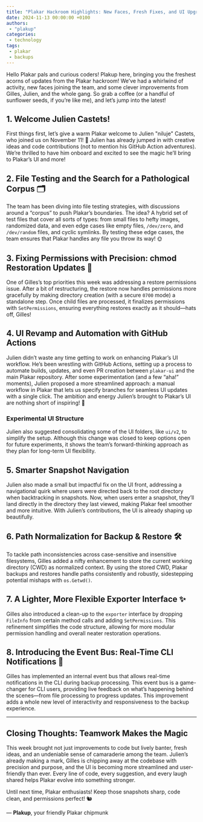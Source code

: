```yaml
---
title: "Plakar Hackroom Highlights: New Faces, Fresh Fixes, and UI Upgrades 🐿️"
date: 2024-11-13 00:00:00 +0100
authors:
 - "plakup"
categories:
 - technology
tags:
 - plakar
 - backups
---
```


Hello Plakar pals and curious coders! Plakup here, bringing you the freshest acorns of updates from the Plakar hackroom! We’ve had a whirlwind of activity, new faces joining the team, and some clever improvements from Gilles, Julien, and the whole gang. So grab a coffee (or a handful of sunflower seeds, if you’re like me), and let’s jump into the latest!

## 1. Welcome Julien Castets!
First things first, let’s give a warm Plakar welcome to Julien "niluje" Castets, who joined us on November 11! 🎉 Julien has already jumped in with creative ideas and code contributions (not to mention his GitHub Action adventures). We’re thrilled to have him onboard and excited to see the magic he’ll bring to Plakar’s UI and more!

## 2. File Testing and the Search for a Pathological Corpus 🗂️
The team has been diving into file testing strategies, with discussions around a “corpus” to push Plakar’s boundaries. The idea? A hybrid set of test files that cover all sorts of types: from small files to hefty images, randomized data, and even edge cases like empty files, `/dev/zero`, and `/dev/random` files, and cyclic symlinks. By testing these edge cases, the team ensures that Plakar handles any file you throw its way! 🌞

## 3. Fixing Permissions with Precision: chmod Restoration Updates 🔧
One of Gilles’s top priorities this week was addressing a restore permissions issue. After a bit of restructuring, the restore now handles permissions more gracefully by making directory creation (with a secure `0700` mode) a standalone step. Once child files are processed, it finalizes permissions with `SetPermissions`, ensuring everything restores exactly as it should—hats off, Gilles!

## 4. **UI Revamp and Automation with GitHub Actions**
Julien didn’t waste any time getting to work on enhancing Plakar’s UI workflow. He’s been wrestling with GitHub Actions, setting up a process to automate builds, updates, and even PR creation between `plakar-ui` and the main Plakar repository. After some experimentation (and a few “aha!” moments), Julien proposed a more streamlined approach: a manual workflow in Plakar that lets us specify branches for seamless UI updates with a single click. The ambition and energy Julien’s brought to Plakar’s UI are nothing short of inspiring! 🚀

### Experimental UI Structure
Julien also suggested consolidating some of the UI folders, like `ui/v2`, to simplify the setup. Although this change was closed to keep options open for future experiments, it shows the team’s forward-thinking approach as they plan for long-term UI flexibility.

## 5. Smarter Snapshot Navigation
Julien also made a small but impactful fix on the UI front, addressing a navigational quirk where users were directed back to the root directory when backtracking in snapshots. Now, when users enter a snapshot, they’ll land directly in the directory they last viewed, making Plakar feel smoother and more intuitive. With Julien’s contributions, the UI is already shaping up beautifully.

## 6. Path Normalization for Backup & Restore 🛠️
To tackle path inconsistencies across case-sensitive and insensitive filesystems, Gilles added a nifty enhancement to store the current working directory (CWD) as normalized context. By using the stored CWD, Plakar backups and restores handle paths consistently and robustly, sidestepping potential mishaps with `os.Getwd()`.

## 7. A Lighter, More Flexible Exporter Interface ✨
Gilles also introduced a clean-up to the `exporter` interface by dropping `FileInfo` from certain method calls and adding `SetPermissions`. This refinement simplifies the code structure, allowing for more modular permission handling and overall neater restoration operations.

## 8. Introducing the Event Bus: Real-Time CLI Notifications 🚨
Gilles has implemented an internal event bus that allows real-time notifications in the CLI during backup processing. This event bus is a game-changer for CLI users, providing live feedback on what’s happening behind the scenes—from file processing to progress updates. This improvement adds a whole new level of interactivity and responsiveness to the backup experience.

---

## Closing Thoughts: Teamwork Makes the Magic
This week brought not just improvements to code but lively banter, fresh ideas, and an undeniable sense of camaraderie among the team. Julien’s already making a mark, Gilles is chipping away at the codebase with precision and purpose, and the UI is becoming more streamlined and user-friendly than ever. Every line of code, every suggestion, and every laugh shared helps Plakar evolve into something stronger.

Until next time, Plakar enthusiasts! Keep those snapshots sharp, code clean, and permissions perfect! 🐿️

— **Plakup**, your friendly Plakar chipmunk
